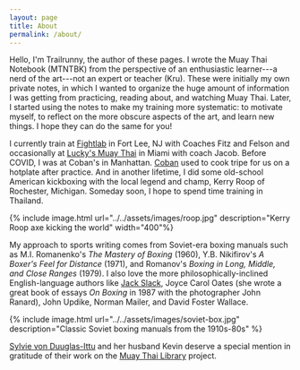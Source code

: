 ```yaml
---
layout: page
title: About
permalink: /about/
---
```


Hello, I'm Trailrunny, the author of these pages. I wrote the Muay Thai Notebook (MTNTBK) from
the perspective of an enthusiastic learner---a nerd of the art---not an expert or teacher (Kru).
These were initially my own private notes, in which I wanted to organize the huge amount of
information I was getting from practicing, reading about, and watching Muay Thai. Later, I
started using the notes to make my training more systematic: to motivate myself, to reflect on
the more obscure aspects of the art, and learn new things. I hope they can do the same for you!

I currently train at [Fightlab](https://www.instagram.com/thefightlabusa/) in Fort Lee, NJ with
Coaches Fitz and Felson and occasionally at [Lucky's Muay
Thai](https://www.instagram.com/luckysmuaythai/) in Miami with coach Jacob. Before COVID, I was
at Coban's in Manhattan. [Coban](https://en.wikipedia.org/wiki/Coban_Lookchaomaesaitong) used
to cook tripe for us on a hotplate after practice. And in another lifetime, I did some
old-school American kickboxing with the local legend and champ, Kerry Roop of Rochester,
Michigan. Someday soon, I hope to spend time training in Thailand.

{% include image.html url="../../assets/images/roop.jpg" description="Kerry Roop axe kicking
the world" width="400"%}

My approach to sports writing comes from Soviet-era boxing manuals such as M.I.  Romanenko's
*The Mastery of Boxing* (1960), Y.B. Nikifirov's *A Boxer's Feel for Distance* (1971), and
Romanov's *Boxing in Long, Middle, and Close Ranges* (1979). I also love the more
philosophically-inclined English-language authors like [Jack
Slack](https://en.wikipedia.org/wiki/Jack_Slack), Joyce Carol Oates (she wrote a great book of
essays *On Boxing* in 1987 with the photographer John Ranard), John Updike, Norman Mailer, and
David Foster Wallace.

{% include image.html url="../../assets/images/soviet-box.jpg" description="Classic Soviet boxing
manuals from the 1910s-80s" %}

[Sylvie von Duuglas-Ittu](https://en.wikipedia.org/wiki/Sylvie_von_Duuglas-Ittu) and her
husband Kevin deserve a special mention in gratitude of their work on the [Muay Thai
Library](https://www.instagram.com/themuaythailibrary/) project.

<!-- Please feel free to reach out with your comments or suggestions here. Support my work on
Patreon. -->

